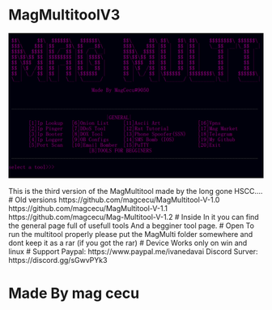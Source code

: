 # MagMultitoolV3
<p align="center">
  <img src="MagMulti.png">
</p>
This is the third version of the MagMultitool made by the long gone HSCC....
# Old versions
https://github.com/magcecu/MagMultitool-V-1.0
https://github.com/magcecu/MagMultitool-V-1.1
https://github.com/magcecu/Mag-Multitool-V-1.2
# Inside
In it you can find the general page full of usefull tools
And a begginer tool page.
# Open
To run the multitool properly please put the MagMulti folder somewhere and dont keep it as a rar (if you got the rar)
# Device
Works only on win and linux
# Support
Paypal:                                                                                                                           
https://www.paypal.me/ivanedavai                                                                                                 
Discord Surver:                                                                                                                   
https://discord.gg/sGwvPYk3

# Made By mag cecu
